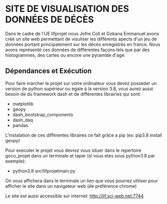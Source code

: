 # SITE DE VISUALISATION DES DONNÉES DE DÉCÈS
Dans le cadre de l'UE lifprojet nous Jofre Coll et Gokana Emmanuel avons créé un site web permettant de visuliser les différents apects d'un
jeu de données portant principalement sur les décès enregistrés en france. Nous avons représenté ces données de
différentes façons tels que par des histogrammes, des cartes ou encore une pyramide d'age.

## Dépendances et Exécution
Pour faire marcher le projet sur votre ordinateur vous devez posseder un version de python supérieur ou egale à la 
version 3.8, vous aurez aussi besoin de du framework dash et de différentes librairies qui sont:
- matplotlib
- geopy
- dash_bootstrap_components
- dash_daq
- pandas

L'instalation de ces différentes libraires ce fait grâce a pip (ex: pip3.8 install geopy)

Pour executer le projet vous devrez vous situer dans le repertoire goco_projet dans un 
terminale et taper (si vous etes sous python3.8 par exemple):

- python3.8 src/lifprojetmain.py

On vous affichera dans le terminale un lien que vous pourrez utiliser pour afficher le site 
dans un navigateur web (de préférence chrome)

Le site est aussi accessible sur internet: http://lif.sci-web.net:7744
